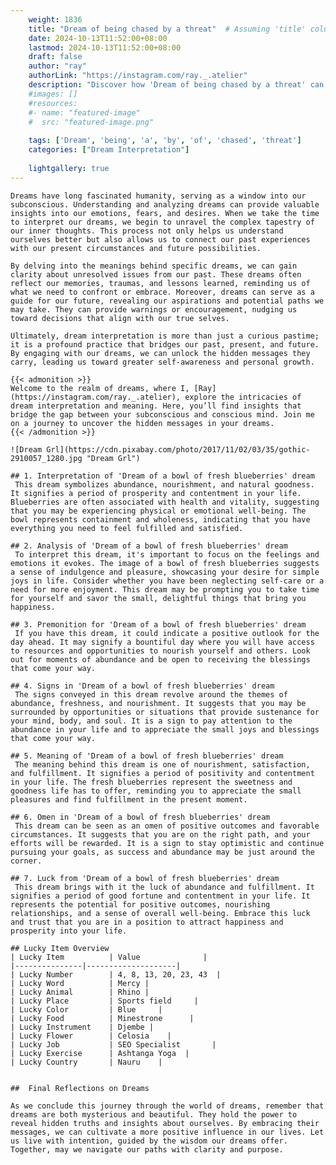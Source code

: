 ```yaml
---
    weight: 1836
    title: "Dream of being chased by a threat"  # Assuming 'title' column exists
    date: 2024-10-13T11:52:00+08:00
    lastmod: 2024-10-13T11:52:00+08:00
    draft: false
    author: "ray"
    authorLink: "https://instagram.com/ray._.atelier"
    description: "Discover how 'Dream of being chased by a threat' can interpret your future and uncover its significant meanings in your life."
    #images: []
    #resources:
    #- name: "featured-image"
    #  src: "featured-image.png"
    
    tags: ['Dream', 'being', 'a', 'by', 'of', 'chased', 'threat']
    categories: ["Dream Interpretation"]
    
    lightgallery: true
---
```

    
    Dreams have long fascinated humanity, serving as a window into our subconscious. Understanding and analyzing dreams can provide valuable insights into our emotions, fears, and desires. When we take the time to interpret our dreams, we begin to unravel the complex tapestry of our inner thoughts. This process not only helps us understand ourselves better but also allows us to connect our past experiences with our present circumstances and future possibilities.
    
    By delving into the meanings behind specific dreams, we can gain clarity about unresolved issues from our past. These dreams often reflect our memories, traumas, and lessons learned, reminding us of what we need to confront or embrace. Moreover, dreams can serve as a guide for our future, revealing our aspirations and potential paths we may take. They can provide warnings or encouragement, nudging us toward decisions that align with our true selves.
    
    Ultimately, dream interpretation is more than just a curious pastime; it is a profound practice that bridges our past, present, and future. By engaging with our dreams, we can unlock the hidden messages they carry, leading us toward greater self-awareness and personal growth.
    
    {{< admonition >}}
    Welcome to the realm of dreams, where I, [Ray](https://instagram.com/ray._.atelier), explore the intricacies of dream interpretation and meaning. Here, you’ll find insights that bridge the gap between your subconscious and conscious mind. Join me on a journey to uncover the hidden messages in your dreams.
    {{< /admonition >}}
    
    ![Dream Grl](https://cdn.pixabay.com/photo/2017/11/02/03/35/gothic-2910057_1280.jpg "Dream Grl")
    
    ## 1. Interpretation of 'Dream of a bowl of fresh blueberries' dream
     This dream symbolizes abundance, nourishment, and natural goodness. It signifies a period of prosperity and contentment in your life. Blueberries are often associated with health and vitality, suggesting that you may be experiencing physical or emotional well-being. The bowl represents containment and wholeness, indicating that you have everything you need to feel fulfilled and satisfied.
    
    ## 2. Analysis of 'Dream of a bowl of fresh blueberries' dream
     To interpret this dream, it's important to focus on the feelings and emotions it evokes. The image of a bowl of fresh blueberries suggests a sense of indulgence and pleasure, showcasing your desire for simple joys in life. Consider whether you have been neglecting self-care or a need for more enjoyment. This dream may be prompting you to take time for yourself and savor the small, delightful things that bring you happiness.
    
    ## 3. Premonition for 'Dream of a bowl of fresh blueberries' dream
     If you have this dream, it could indicate a positive outlook for the day ahead. It may signify a bountiful day where you will have access to resources and opportunities to nourish yourself and others. Look out for moments of abundance and be open to receiving the blessings that come your way.
    
    ## 4. Signs in 'Dream of a bowl of fresh blueberries' dream
     The signs conveyed in this dream revolve around the themes of abundance, freshness, and nourishment. It suggests that you may be surrounded by opportunities or situations that provide sustenance for your mind, body, and soul. It is a sign to pay attention to the abundance in your life and to appreciate the small joys and blessings that come your way.
    
    ## 5. Meaning of 'Dream of a bowl of fresh blueberries' dream
     The meaning behind this dream is one of nourishment, satisfaction, and fulfillment. It signifies a period of positivity and contentment in your life. The fresh blueberries represent the sweetness and goodness life has to offer, reminding you to appreciate the small pleasures and find fulfillment in the present moment.
    
    ## 6. Omen in 'Dream of a bowl of fresh blueberries' dream
     This dream can be seen as an omen of positive outcomes and favorable circumstances. It suggests that you are on the right path, and your efforts will be rewarded. It is a sign to stay optimistic and continue pursuing your goals, as success and abundance may be just around the corner.
    
    ## 7. Luck from 'Dream of a bowl of fresh blueberries' dream
     This dream brings with it the luck of abundance and fulfillment. It signifies a period of good fortune and contentment in your life. It represents the potential for positive outcomes, nourishing relationships, and a sense of overall well-being. Embrace this luck and trust that you are in a position to attract happiness and prosperity into your life.
    
    ## Lucky Item Overview
    | Lucky Item          | Value              |
    |---------------|--------------------|
    | Lucky Number        | 4, 8, 13, 20, 23, 43  |
    | Lucky Word          | Mercy |
    | Lucky Animal        | Rhino |
    | Lucky Place         | Sports field     |
    | Lucky Color         | Blue     |
    | Lucky Food          | Minestrone      |
    | Lucky Instrument    | Djembe |
    | Lucky Flower        | Celosia    |
    | Lucky Job           | SEO Specialist       |
    | Lucky Exercise      | Ashtanga Yoga  |
    | Lucky Country       | Nauru    |
    
    
    ##  Final Reflections on Dreams
    
    As we conclude this journey through the world of dreams, remember that dreams are both mysterious and beautiful. They hold the power to reveal hidden truths and insights about ourselves. By embracing their messages, we can cultivate a more positive influence in our lives. Let us live with intention, guided by the wisdom our dreams offer. Together, may we navigate our paths with clarity and purpose.
    